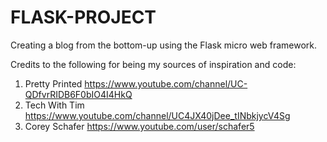 # FLASK-PROJECT
Creating a blog from the bottom-up using the Flask micro web framework. 

Credits to the following for being my sources of inspiration and code:
1) Pretty Printed https://www.youtube.com/channel/UC-QDfvrRIDB6F0bIO4I4HkQ
2) Tech With Tim https://www.youtube.com/channel/UC4JX40jDee_tINbkjycV4Sg
3) Corey Schafer https://www.youtube.com/user/schafer5
